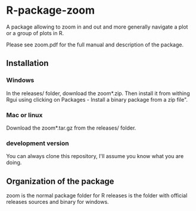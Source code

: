 R-package-zoom
==============

A package allowing to zoom in and out and more generally navigate a plot or a group of plots in R.

Please see zoom.pdf for the full manual and description of the package.

Installation
------------
### Windows
In the releases/ folder, download the zoom\*.zip. Then install it from withing Rgui using clicking on Packages - Install a binary package from a zip file".

### Mac or linux
Download the zoom\*.tar.gz from the releases/ folder. 

### development version
You can always clone this repository, I'll assume you know what you are doing.

Organization of the package
---------------------------
zoom is the normal package folder for R
releases is the folder with official releases sources and binary for windows. 


